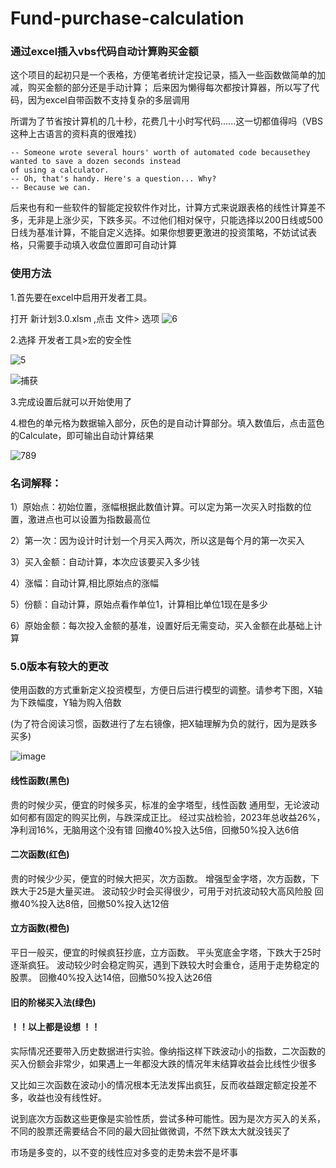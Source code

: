 # Fund-purchase-calculation


### 通过excel插入vbs代码自动计算购买金额

这个项目的起初只是一个表格，方便笔者统计定投记录，插入一些函数做简单的加减，购买金额的部分还是手动计算；
后来因为懒得每次都按计算器，所以写了代码，因为excel自带函数不支持复杂的多层调用

所谓为了节省按计算机的几十秒，花费几十小时写代码......这一切都值得吗（VBS这种上古语言的资料真的很难找）
```
-- Someone wrote several hours' worth of automated code becausethey wanted to save a dozen seconds instead
of using a calculator.
-- Oh, that's handy. Here's a question... Why?
-- Because we can.
```
后来也有和一些软件的智能定投软件作对比，计算方式来说跟表格的线性计算差不多，无非是上涨少买，下跌多买。不过他们相对保守，只能选择以200日线或500日线为基准计算，不能自定义选择。如果你想要更激进的投资策略，不妨试试表格，只需要手动填入收盘位置即可自动计算


### 使用方法

1.首先要在excel中启用开发者工具。

打开 新计划3.0.xlsm ,点击 文件> 选项
![6](https://user-images.githubusercontent.com/59044398/166092236-df1de076-f7fe-4e17-9656-5da7d3a38464.PNG)

2.选择 开发者工具>宏的安全性

![5](https://user-images.githubusercontent.com/59044398/166092205-8a51c37a-1a1d-4076-a397-947854397031.PNG)

![捕获](https://user-images.githubusercontent.com/59044398/166092092-4a500a51-693a-4b98-90cd-dd9cc80d9692.PNG)



3.完成设置后就可以开始使用了

4.橙色的单元格为数据输入部分，灰色的是自动计算部分。填入数值后，点击蓝色的Calculate，即可输出自动计算结果

![789](https://user-images.githubusercontent.com/59044398/166094095-0a1f7cd0-f7bc-410a-aacd-3e2f26538802.PNG)


### 名词解释：

1）原始点：初始位置，涨幅根据此数值计算。可以定为第一次买入时指数的位置，激进点也可以设置为指数最高位

2）第一次：因为设计时计划一个月买入两次，所以这是每个月的第一次买入

3）买入金额：自动计算，本次应该要买入多少钱

4）涨幅：自动计算,相比原始点的涨幅

5）份额：自动计算，原始点看作单位1，计算相比单位1现在是多少

6）原始金额：每次投入金额的基准，设置好后无需变动，买入金额在此基础上计算


### 5.0版本有较大的更改
使用函数的方式重新定义投资模型，方便日后进行模型的调整。请参考下图，X轴为下跌幅度，Y轴为购入倍数

(为了符合阅读习惯，函数进行了左右镜像，把X轴理解为负的就行，因为是跌多买多)

![image](https://github.com/Meidouzanget/Fund-purchase-calculation/assets/59044398/553a9da1-31fe-47fe-98a3-566c0ccd4c8b)




#### 线性函数(黑色)

贵的时候少买，便宜的时候多买，标准的金字塔型，线性函数
通用型，无论波动如何都有固定的购买比例，与跌深成正比。
经过实战检验，2023年总收益26%，净利润16%，无脑用这个没有错
回撤40%投入达5倍，回撤50%投入达6倍

#### 二次函数(红色)

贵的时候少少买，便宜的时候大把买，次方函数。
增强型金字塔，次方函数，下跌大于25是大量买进。
波动较少时会买得很少，可用于对抗波动较大高风险股
回撤40%投入达8倍，回撤50%投入达12倍

#### 立方函数(橙色)

平日一般买，便宜的时候疯狂抄底，立方函数。
平头宽底金字塔，下跌大于25时逐渐疯狂。
波动较少时会稳定购买，遇到下跌较大时会重仓，适用于走势稳定的股票。
回撤40%投入达14倍，回撤50%投入达26倍

#### 旧的阶梯买入法(绿色)

#### ！！以上都是设想 ！！

实际情况还要带入历史数据进行实验。像纳指这样下跌波动小的指数，二次函数的买入份额会非常少，如果遇上一年都没大跌的情况年末结算收益会比线性少很多

又比如三次函数在波动小的情况根本无法发挥出疯狂，反而收益跟定额定投差不多，收益也没有线性好。

说到底次方函数这些更像是实验性质，尝试多种可能性。因为是次方买入的关系，不同的股票还需要结合不同的最大回扯做微调，不然下跌太大就没钱买了

市场是多变的，以不变的线性应对多变的走势未尝不是坏事




